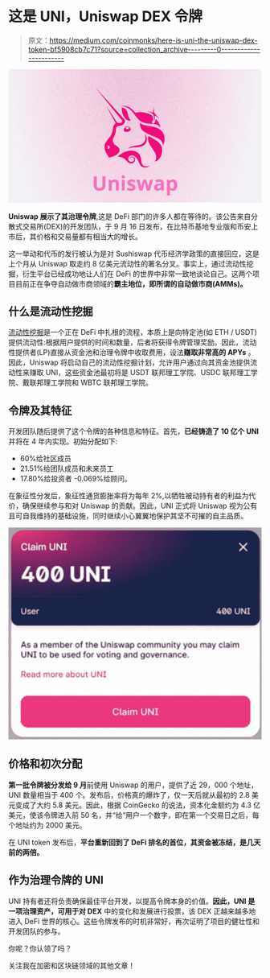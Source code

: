 # 这是 UNI，Uniswap DEX 令牌

> 原文：<https://medium.com/coinmonks/here-is-uni-the-uniswap-dex-token-bf5908cb7c71?source=collection_archive---------0----------------------->

![](img/ab21fb924e4ba8b895b4642a1e362a56.png)

**Uniswap 展示了其治理令牌**,这是 DeFi 部门的许多人都在等待的。该公告来自分散式交易所(DEX)的开发团队，于 9 月 16 日发布，在比特币基地专业版和币安上市后，其价格和交易量都有相当大的增长。

这一举动和代币的发行被认为是对 Sushiswap 代币经济学政策的直接回应，这是上个月从 Uniswap 取走约 8 亿美元流动性的著名分叉。事实上，通过流动性挖掘，衍生平台已经成功地让人们在 DeFi 的世界中非常一致地谈论自己。这两个项目目前正在争夺自动做市商领域的**霸主地位，即所谓的自动做市商(AMMs)。**

## **什么是流动性挖掘**

[流动性挖掘](https://blog.coincodecap.com/defi-yield-farming-and-liquidity-mining)是一个正在 DeFi 中扎根的流程，本质上是向特定池(如 ETH / USDT)提供流动性:根据用户提供的时间和数量，后者将获得令牌管理奖励。因此，流动性提供者(LP)直接从资金池和治理令牌中收取费用，设法**赚取非常高的 APYs** 。
因此，Uniswap 将启动自己的流动性挖掘计划，允许用户通过向其资金池提供流动性来赚取 UNI，这些资金池最初将是 USDT 联邦理工学院、USDC 联邦理工学院、戴联邦理工学院和 WBTC 联邦理工学院。

## 令牌及其特征

开发团队随后提供了这个令牌的各种信息和特征。首先，**已经铸造了 10 亿个 UNI**并将在 4 年内实现。初始分配如下:
- 60%给社区成员
- 21.51%给团队成员和未来员工
- 17.80%给投资者
-0.069%给顾问。

在象征性分发后，象征性通货膨胀率将为每年 2%,以牺牲被动持有者的利益为代价，确保继续参与和对 Uniswap 的贡献。因此，UNI 正式将 Uniswap 视为公有且可自我维持的基础设施，同时继续小心翼翼地保护其坚不可摧的自主品质。

![](img/d8d35510961977ff19af3345fed6d896.png)

## 价格和初次分配

**第一批令牌被分发给 9 月**前使用 Uniswap 的用户，提供了近 29，000 个地址，UNI 数量相当于 400 个。发布后，价格真的爆炸了，仅一天后就从最初的 2.8 美元变成了大约 5.8 美元。因此，根据 CoinGecko 的说法，资本化金额约为 4.3 亿美元，使该令牌进入前 50 名，并“给”用户一个数字，即在第一个交易日之后，每个地址约为 2000 美元。

在 UNI token 发布后，**平台重新回到了 DeFi 排名的首位，其资金被冻结，是几天前的两倍。**

## 作为治理令牌的 UNI

UNI 持有者还将负责确保最佳平台开发，以提高令牌本身的价值。**因此，UNI 是一项治理资产，可用于对 DEX** 中的变化和发展进行投票，该 DEX 正越来越多地进入 DeFi 世界的核心。这些令牌发布的时机非常好，再次证明了项目的健壮性和开发团队的参与。

你呢？你认领了吗？

关注我在加密和区块链领域的其他文章！